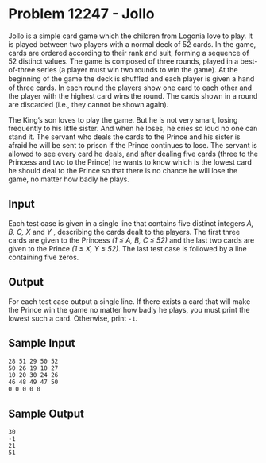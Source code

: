# Problem 12247 - Jollo

Jollo is a simple card game which the children from Logonia love to play. It is played between two
players with a normal deck of 52 cards. In the game, cards are ordered according to their rank and
suit, forming a sequence of 52 distinct values.
The game is composed of three rounds, played in a best-of-three series (a player must win two
rounds to win the game). At the beginning of the game the deck is shuﬄed and each player is given
a hand of three cards. In each round the players show one card to each other and the player with the
highest card wins the round. The cards shown in a round are discarded (i.e., they cannot be shown
again).

The King’s son loves to play the game. But he is not very smart, losing frequently to his little sister.
And when he loses, he cries so loud no one can stand it. The servant who deals the cards to the Prince
and his sister is afraid he will be sent to prison if the Prince continues to lose. The servant is allowed
to see every card he deals, and after dealing five cards (three to the Princess and two to the Prince) he
wants to know which is the lowest card he should deal to the Prince so that there is no chance he will
lose the game, no matter how badly he plays.

## Input

Each test case is given in a single line that contains five distinct integers *A, B, C, X* and *Y* , describing
the cards dealt to the players. The first three cards are given to the Princess *(1 ≤ A, B, C ≤ 52)* and
the last two cards are given to the Prince *(1 ≤ X, Y ≤ 52)*. The last test case is followed by a line
containing five zeros.

## Output

For each test case output a single line. If there exists a card that will make the Prince win the game
no matter how badly he plays, you must print the lowest such a card. Otherwise, print `-1`.

## Sample Input

```
28 51 29 50 52
50 26 19 10 27
10 20 30 24 26
46 48 49 47 50
0 0 0 0 0
```

## Sample Output

```
30
-1
21
51
```
